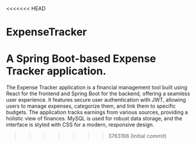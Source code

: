 <<<<<<< HEAD
# ExpenseTracker
A Spring Boot-based Expense Tracker application.
=======
The Expense Tracker application is a financial management tool built using React for the frontend and Spring Boot for the backend, offering a seamless user experience. It features secure user authentication with JWT, allowing users to manage expenses, categorize them, and link them to specific budgets. The application tracks earnings from various sources, providing a holistic view of finances. MySQL is used for robust data storage, and the interface is styled with CSS for a modern, responsive design.
>>>>>>> 3763166 (Initial commit)
